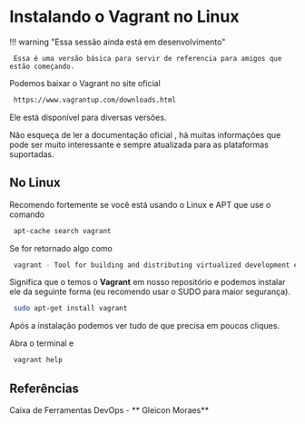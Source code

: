 # Instalando o Vagrant no Linux
!!! warning "Essa sessão ainda está em desenvolvimento"

     Essa é uma versão básica para servir de referencia para amigos que estão começando.


Podemos baixar o Vagrant no site oficial
```sh
 https://www.vagrantup.com/downloads.html
```

Ele está disponível para diversas versões.

Não esqueça de ler a documentação oficial , há muitas informações que pode ser muito interessante e sempre atualizada para as plataformas suportadas.

## No Linux
Recomendo fortemente se você está usando o Linux e APT que use o comando
```sh
 apt-cache search vagrant
```

Se for retornado algo como
```sh
 vagrant - Tool for building and distributing virtualized development environments
```

Significa que o temos o **Vagrant** em nosso repositório e podemos instalar ele da seguinte forma (eu recomendo usar o SUDO para maior segurança).
```sh
 sudo apt-get install vagrant
```
Após a instalação podemos ver tudo de que precisa em poucos cliques.

Abra o terminal e
```sh
 vagrant help
```

## Referências

Caixa de Ferramentas DevOps - ** Gleicon Moraes**

